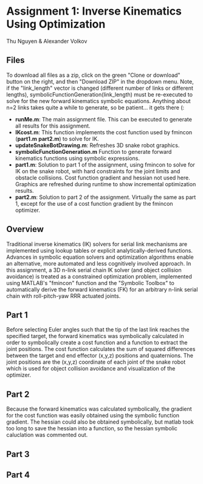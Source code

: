 # Assignment 1: Inverse Kinematics Using Optimization
Thu Nguyen & Alexander Volkov

## Files
To download all files as a zip, click on the green "Clone or download" button on the right, and then "Download ZIP" in the dropdown menu. Note, if the "link_length" vector is changed (different number of links or different lengths), symbolicFunctionGeneration(link_length) must be re-executed to solve for the new forward kinematics symbolic equations. Anything about n=2 links takes quite a while to generate, so be patient... it gets there (: 

- **runMe.m**: The main assignment file. This can be executed to generate all results for this assignment.
- **IKcost.m**: This function implements the cost function used by fmincon (**part1.m** **part2.m**) to solve for IK.
- **updateSnakeBotDrawing.m**: Refreshes 3D snake robot graphics.
- **symbolicFunctionGeneration.m** Function to generate forward kinematics functions using symbolic expressions.
- **part1.m**: Solution to part 1 of the assignment, using fmincon to solve for IK on the snake robot, with hard constraints for the joint limits and obstacle collisions. Cost function gradient and hessian not used here. Graphics are refreshed during runtime to show incremental optimization results.
- **part2.m**: Solution to part 2 of the assignment. Virtually the same as part 1, except for the use of a cost function gradient by the fmincon optimizer.

## Overview
Traditional inverse kinematics (IK) solvers for serial link mechanisms are implemented using lookup tables or explicit analytically-derived functions. Advances in symbolic equation solvers and optimization algorithms enable an alternative, more automated and less cognitively involved approach. In this assignment, a 3D n-link serial chain IK solver (and object collision avoidance) is treated as a constrained optimization problem, implemented using MATLAB's "fmincon" function and the "Symbolic Toolbox" to automatically derive the forward kinematics (FK) for an arbitrary n-link serial chain with roll-pitch-yaw RRR actuated joints.

## Part 1
Before selecting Euler angles such that the tip of the last link reaches the specified target, the forward kinematics was symbolically calculated in order to symbolically create a cost function and a function to extract the joint positions. The cost function calculates the sum of squared differences between the target and end effector (x,y,z) positions and quaternions. The joint positions are the (x,y,z) coordinate of each joint of the snake robot which is used for object collision avoidance and visualization of the optimizer. 

## Part 2
Because the forward kinematics was calculated symbolically, the gradient for the cost function was easily obtained using the symbolic function gradient. The hessian could also be obtained symbolically, but matlab took too long to save the hessian into a function, so the hessian symbolic caluclation was commented out. 
## Part 3

## Part 4

